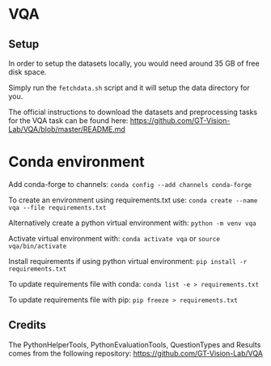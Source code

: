 # VQA

## Setup
In order to setup the datasets locally, you would need around 35 GB of free disk space.

Simply run the `fetchdata.sh` script and it will setup the data directory for you. 

The official instructions to download the datasets and preprocessing tasks for the VQA task can be found here: https://github.com/GT-Vision-Lab/VQA/blob/master/README.md

# Conda environment
Add conda-forge to channels: `conda config --add channels conda-forge`

To create an environment using requirements.txt use: `conda create --name vqa --file requirements.txt`

Alternatively create a python virtual environment with: `python -m venv vqa`

Activate virtual environment with: `conda activate vqa` or `source vqa/bin/activate`

Install requirements if using python virtual environment: `pip install -r requirements.txt`

To update requirements file with conda: `conda list -e > requirements.txt`

To update requirements file with pip: `pip freeze > requirements.txt`
## Credits
The PythonHelperTools, PythonEvaluationTools, QuestionTypes and Results comes from the following repository: https://github.com/GT-Vision-Lab/VQA


